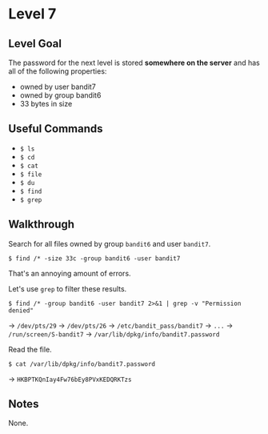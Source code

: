 # Level 7

## Level Goal

The password for the next level is stored **somewhere on the server** and has all of the following properties:

- owned by user bandit7
- owned by group bandit6
- 33 bytes in size

## Useful Commands

- `$ ls`
- `$ cd`
- `$ cat`
- `$ file`
- `$ du`
- `$ find`
- `$ grep`

## Walkthrough

Search for all files owned by group `bandit6` and user `bandit7`.

`$ find /* -size 33c -group bandit6 -user bandit7`

That's an annoying amount of errors.

Let's use `grep` to filter these results.

`$ find /* -group bandit6 -user bandit7 2>&1 | grep -v "Permission denied"`

-> `/dev/pts/29`
-> `/dev/pts/26`
-> `/etc/bandit_pass/bandit7`
-> `...`
-> `/run/screen/S-bandit7`
-> `/var/lib/dpkg/info/bandit7.password`

Read the file.

`$ cat /var/lib/dpkg/info/bandit7.password`

-> `HKBPTKQnIay4Fw76bEy8PVxKEDQRKTzs`

## Notes

None.

